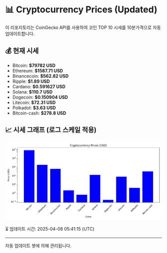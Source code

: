 
# 📊 Cryptocurrency Prices (Updated)

이 리포지토리는 CoinGecko API를 사용하여 코인 TOP 10 시세를 10분가격으로 자동 업데이트합니다.

## 💰 현재 시세
- Bitcoin: **$79782 USD**
- Ethereum: **$1587.71 USD**
- Binancecoin: **$562.82 USD**
- Ripple: **$1.89 USD**
- Cardano: **$0.591627 USD**
- Solana: **$110.7 USD**
- Dogecoin: **$0.150904 USD**
- Litecoin: **$72.31 USD**
- Polkadot: **$3.63 USD**
- Bitcoin-cash: **$278.8 USD**

## 📈 시세 그래프 (로그 스케일 적용)
![Crypto Prices](crypto_prices.png)

⏳ 업데이트 시간: 2025-04-08 05:41:15 (UTC)

---
자동 업데이트 봇에 의해 관리됩니다.

